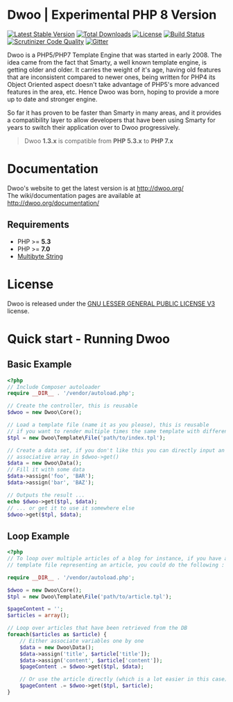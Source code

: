 Dwoo | Experimental PHP 8 Version
====
[![Latest Stable Version](https://poser.pugx.org/dwoo/dwoo/v/stable?format=flat-square)](https://packagist.org/packages/dwoo/dwoo)
[![Total Downloads](https://poser.pugx.org/dwoo/dwoo/downloads?format=flat-square)](https://packagist.org/packages/dwoo/dwoo)
[![License](https://poser.pugx.org/dwoo/dwoo/license?format=flat-square)](https://packagist.org/packages/dwoo/dwoo)
[![Build Status](https://travis-ci.org/dwoo-project/dwoo.svg?branch=master)](https://travis-ci.org/dwoo-project/dwoo)
[![Scrutinizer Code Quality](https://scrutinizer-ci.com/g/dwoo-project/dwoo/badges/quality-score.png?b=master)](https://scrutinizer-ci.com/g/dwoo-project/dwoo/?branch=master)
[![Gitter](https://badges.gitter.im/dwoo_project/support.svg)](https://gitter.im/dwoo_project/support?utm_source=badge&utm_medium=badge&utm_campaign=pr-badge)

Dwoo is a PHP5/PHP7 Template Engine that was started in early 2008. The idea came
from the fact that Smarty, a well known template engine, is getting older and
older. It carries the weight of it's age, having old features that are
inconsistent compared to newer ones, being written for PHP4 its Object
Oriented aspect doesn't take advantage of PHP5's more advanced features in
the area, etc. Hence Dwoo was born, hoping to provide a more up to date and
stronger engine.

So far it has proven to be faster than Smarty in many areas, and it provides
a compatibility layer to allow developers that have been using Smarty for
years to switch their application over to Dwoo progressively.

> Dwoo **1.3.x** is compatible from **PHP 5.3.x** to **PHP 7.x**

Documentation
=============
Dwoo's website to get the latest version is at http://dwoo.org/   
The wiki/documentation pages are available at http://dwoo.org/documentation/

Requirements
------------
* PHP >= **5.3**
* PHP >= **7.0**
* [Multibyte String](http://php.net/manual/en/book.mbstring.php)

License
=======
Dwoo is released under the [GNU LESSER GENERAL PUBLIC LICENSE V3](./LICENSE.md) license.

Quick start - Running Dwoo
==========================

Basic Example
-------------
```php
<?php
// Include Composer autoloader
require __DIR__ . '/vendor/autoload.php';

// Create the controller, this is reusable
$dwoo = new Dwoo\Core();

// Load a template file (name it as you please), this is reusable
// if you want to render multiple times the same template with different data
$tpl = new Dwoo\Template\File('path/to/index.tpl');

// Create a data set, if you don't like this you can directly input an
// associative array in $dwoo->get()
$data = new Dwoo\Data();
// Fill it with some data
$data->assign('foo', 'BAR');
$data->assign('bar', 'BAZ');

// Outputs the result ...
echo $dwoo->get($tpl, $data);
// ... or get it to use it somewhere else
$dwoo->get($tpl, $data);
```

Loop Example
------------
```php
<?php
// To loop over multiple articles of a blog for instance, if you have a
// template file representing an article, you could do the following :

require __DIR__ . '/vendor/autoload.php';

$dwoo = new Dwoo\Core();
$tpl = new Dwoo\Template\File('path/to/article.tpl');

$pageContent = '';
$articles = array();

// Loop over articles that have been retrieved from the DB
foreach($articles as $article) {
    // Either associate variables one by one
    $data = new Dwoo\Data();
    $data->assign('title', $article['title']);
    $data->assign('content', $article['content']);
    $pageContent .= $dwoo->get($tpl, $data);

    // Or use the article directly (which is a lot easier in this case)
    $pageContent .= $dwoo->get($tpl, $article);
}
```
